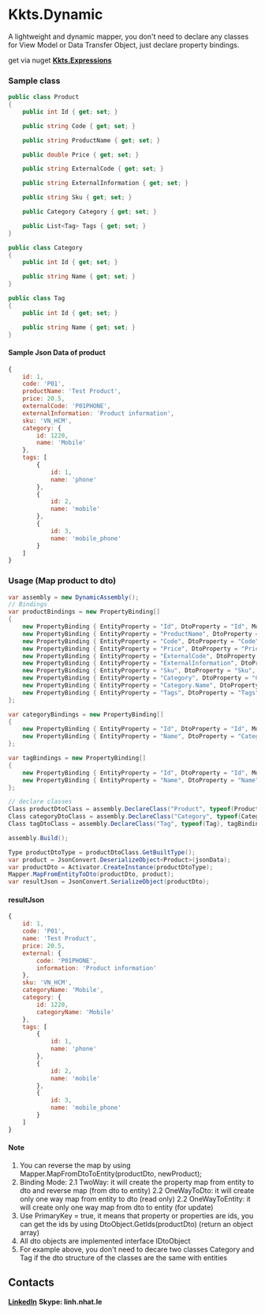# Kkts.Dynamic
A lightweight and dynamic mapper, you don't need to declare any classes for View Model or Data Transfer Object, just declare property bindings.


get via nuget **[Kkts.Expressions](https://www.nuget.org/packages/Kkts.Dynamic)** 

### Sample class
``` csharp
public class Product
{
    public int Id { get; set; }

    public string Code { get; set; }

    public string ProductName { get; set; }

    public double Price { get; set; }

    public string ExternalCode { get; set; }

    public string ExternalInformation { get; set; }

    public string Sku { get; set; }

    public Category Category { get; set; }

    public List<Tag> Tags { get; set; }
}

public class Category
{
    public int Id { get; set; }

    public string Name { get; set; }
}

public class Tag
{
    public int Id { get; set; }

    public string Name { get; set; }
}
```
#### Sample Json Data of product
``` javascript
{
	id: 1,
	code: 'P01',
	productName: 'Test Product',
	price: 20.5,
	externalCode: 'P01PHONE',
	externalInformation: 'Product information',
	sku: 'VN_HCM',
	category: {
		id: 1220,
		name: 'Mobile'
	},
	tags: [
		{
			id: 1,
			name: 'phone'
		},
		{
			id: 2,
			name: 'mobile'
		},
		{
			id: 3,
			name: 'mobile_phone'
		}
	]
}
```

### Usage (Map product to dto)
``` csharp
var assembly = new DynamicAssembly();
// Bindings
var productBindings = new PropertyBinding[]
{
    new PropertyBinding { EntityProperty = "Id", DtoProperty = "Id", Mode = BindingMode.OneWayToDto, IsPrimaryKey = true, PrimaryKeyOrder = 0 },
    new PropertyBinding { EntityProperty = "ProductName", DtoProperty = "Name", Mode = BindingMode.TwoWay },
    new PropertyBinding { EntityProperty = "Code", DtoProperty = "Code", Mode = BindingMode.TwoWay, IsPrimaryKey = true, PrimaryKeyOrder = 1 },
    new PropertyBinding { EntityProperty = "Price", DtoProperty = "Price", Mode = BindingMode.TwoWay },
    new PropertyBinding { EntityProperty = "ExternalCode", DtoProperty = "External.Code", Mode = BindingMode.TwoWay },
    new PropertyBinding { EntityProperty = "ExternalInformation", DtoProperty = "External.Information", Mode = BindingMode.TwoWay },
    new PropertyBinding { EntityProperty = "Sku", DtoProperty = "Sku", Mode = BindingMode.TwoWay },
    new PropertyBinding { EntityProperty = "Category", DtoProperty = "Category", Mode = BindingMode.TwoWay }, // map category
    new PropertyBinding { EntityProperty = "Category.Name", DtoProperty = "CategoryName", Mode = BindingMode.TwoWay }, // map Category.Name as CategoryName
    new PropertyBinding { EntityProperty = "Tags", DtoProperty = "Tags", Mode = BindingMode.TwoWay }
};

var categoryBindings = new PropertyBinding[]
{
    new PropertyBinding { EntityProperty = "Id", DtoProperty = "Id", Mode = BindingMode.TwoWay, IsPrimaryKey = true, PrimaryKeyOrder = 1 },
    new PropertyBinding { EntityProperty = "Name", DtoProperty = "CategoryName", Mode = BindingMode.TwoWay }
};

var tagBindings = new PropertyBinding[]
{
    new PropertyBinding { EntityProperty = "Id", DtoProperty = "Id", Mode = BindingMode.TwoWay },
    new PropertyBinding { EntityProperty = "Name", DtoProperty = "Name", Mode = BindingMode.TwoWay, IsPrimaryKey = true, PrimaryKeyOrder = 1 },
};

// declare classes
Class productDtoClass = assembly.DeclareClass("Product", typeof(Product), productBindings);
Class categoryDtoClass = assembly.DeclareClass("Category", typeof(Category), categoryBindings);
Class tagDtoClass = assembly.DeclareClass("Tag", typeof(Tag), tagBindings);

assembly.Build();

Type productDtoType = productDtoClass.GetBuiltType();
var product = JsonConvert.DeserializeObject<Product>(jsonData);
var productDto = Activator.CreateInstance(productDtoType);
Mapper.MapFromEntityToDto(productDto, product);
var resultJson = JsonConvert.SerializeObject(productDto);
```
#### resultJson
``` javascript
{
	id: 1,
	code: 'P01',
	name: 'Test Product',
	price: 20.5,
	external: {
		code: 'P01PHONE',
		information: 'Product information'
	},
	sku: 'VN_HCM',
	categoryName: 'Mobile',
	category: {
		id: 1220,
		categoryName: 'Mobile'
	},
	tags: [
		{
			id: 1,
			name: 'phone'
		},
		{
			id: 2,
			name: 'mobile'
		},
		{
			id: 3,
			name: 'mobile_phone'
		}
	]
}
```
#### Note
1. You can reverse the map by using Mapper.MapFromDtoToEntity(productDto, newProduct);
2. Binding Mode:
  2.1 TwoWay: it will create the property map from entity to dto and reverse map (from dto to entity)
  2.2 OneWayToDto: it will create only one way map from entity to dto (read only)
  2.2 OneWayToEntity: it will create only one way map from dto to entity (for update)
3. Use PrimaryKey = true, it means that property or properties are ids, you can get the ids by using DtoObject.GetIds(productDto) (return an object array)
4. All dto objects are implemented interface IDtoObject
5. For example above, you don't need to decare two classes Category and Tag if the dto structure of the classes are the same with entities 

## Contacts
**[LinkedIn](https://www.linkedin.com/in/linh-le-258417105/)**
**Skype: linh.nhat.le**

